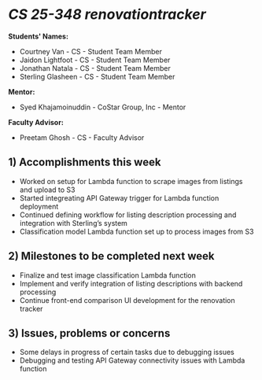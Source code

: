 # *CS 25-348 renovationtracker*

**Students' Names:**
- Courtney Van - CS - Student Team Member
- Jaidon Lightfoot - CS - Student Team Member
- Jonathan Natala - CS - Student Team Member
- Sterling Glasheen - CS - Student Team Member

**Mentor:**

- Syed Khajamoinuddin - CoStar Group, Inc - Mentor

**Faculty Advisor:**

- Preetam Ghosh - CS - Faculty Advisor

## 1) Accomplishments this week ##
   - Worked on setup for Lambda function to scrape images from listings and upload to S3
   - Started integreating API Gateway trigger for Lambda function deployment
   - Continued defining workflow for listing description processing and integration with Sterling’s system
   - Classification model Lambda function set up to process images from S3

## 2) Milestones to be completed next week ##
   - Finalize and test image classification Lambda function
   - Implement and verify integration of listing descriptions with backend processing
   - Continue front-end comparison UI development for the renovation tracker

## 3) Issues, problems or concerns ##
   - Some delays in progress of certain tasks due to debugging issues
   - Debugging and testing API Gateway connectivity issues with Lambda function
  

